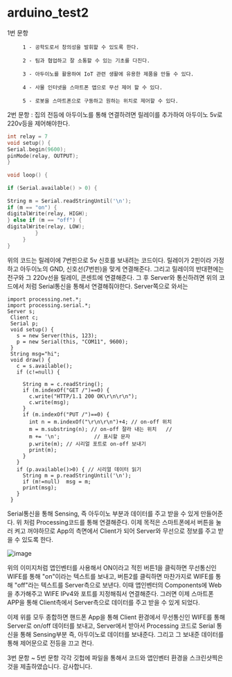 # arduino_test2

1번 문항 

         1 - 공학도로서 창의성을 발휘할 수 있도록 한다.

         2 - 팀과 협업하고 잘 소통할 수 있는 기초를 다진다.
         
         3 - 아두이노를 활용하여 IoT 관련 생활에 유용한 제품을 만들 수 있다.
         
         4 - 사물 인터넷을 스마트폰 앱으로 무선 제어 할 수 있다.
         
         5 - 로봇을 스마트폰으로 구동하고 원하는 위치로 제어할 수 있다.



2번 문항 : 집의 전등에 아두이노를 통해 연결하려면 릴레이를 추가하여 아두이노 5v로 220v등을 제어해야한다. 

```c
int relay = 7
void setup() {
Serial.begin(9600);
pinMode(relay, OUTPUT);
}
 
void loop() {
 
if (Serial.available() > 0) {
    
String m = Serial.readStringUntil('\n');
if (m == "on") {
digitalWrite(relay, HIGH);
} else if (m == "off") {
digitalWrite(relay, LOW);
         }
     }
}
```

위의 코드는 릴레이에 7번핀으로 5v 신호를 보내려는 코드이다. 릴레이가 2핀이라 가정하고 아두이노의 GND, 신호선(7번핀)을 맞게 연결해준다.
그리고 릴레이의 반대편에는 전구와 그 220v선을 릴레이, 콘센트에 연결해준다.
그 후 Server와 통신하려면 위의 코드에서 처럼 Serial통신을 통해서 연결해줘야한다. Server쪽으로 와서는

```processing
import processing.net.*;
import processing.serial.*;
Server s;
 Client c;
 Serial p;
 void setup() {
   s = new Server(this, 123);
   p = new Serial(this, "COM11", 9600);
 }
 String msg="hi";
 void draw() {
   c = s.available();
   if (c!=null) {
    
     String m = c.readString();
     if (m.indexOf("GET /")==0) {
       c.write("HTTP/1.1 200 OK\r\n\r\n");
       c.write(msg);
     }
     if (m.indexOf("PUT /")==0) {
       int n = m.indexOf("\r\n\r\n")+4; // on-off 위치
       m = m.substring(n); // on-off 잘라 내는 위치   //
       m += '\n';           // 표시할 문자
       p.write(m); // 시리얼 포트로 on-off 보내기 
       print(m);
     }
   }
   if (p.available()>0) { // 시리얼 데이터 읽기
     String m = p.readStringUntil('\n');
     if (m!=null)  msg = m;
     print(msg);
   }
 }
```

Serial통신을 통해 Sensing, 즉 아두이노 부분과 데이터를 주고 받을 수 있게 만들어준다. 위 처럼 Processing코드를 통해 연결해준다.
이제 목적은 스마트폰에서 버튼을 눌러 켜고 꺼야하므로 App의 측면에서 Client가 되어 Server와 무선으로 정보를 주고 받을 수 있도록 한다.


![image](https://github.com/naengku3/arduino_test2/assets/127822478/fdffcb65-6dfa-4c3e-b864-73332e5b182f)


위의 이미지처럼 앱인벤터를 사용해서 ON이라고 적힌 버튼1을 클릭하면 무선통신인 WIFE를 통해 "on"이라는 텍스트를 보내고,
버튼2를 클릭하면 마찬가지로 WIFE를 통해 "off"라는 텍스트를 Server측으로 보낸다. 이때 앱인벤터의 Components에 Web을 추가해주고 WIFE IPv4와
포트를 지정해줘서 연결해준다. 그러면 이제 스마트폰 APP을 통해 Client측에서 Server측으로 데이터를 주고 받을 수 있게 되었다.

이제 위를 모두 종합하면 핸드폰 App을 통해 Client 환경에서 무선통신인 WIFE를 통해 Server로 on/off 데이터를 보내고,
Server에서 받아서 Processing 코드로 Serial 통신을 통해 Sensing부분 즉, 아두이노로 데이터를 보내준다.
그리고 그 보내준 데이터를 통해 제어문으로 전등을 끄고 켠다.

3번 문항 ~ 5번 문항 각각 깃헙에 파일을 통해서 코드와 앱인벤터 환경을 스크린샷찍은 것을 제출하였습니다. 감사합니다.


